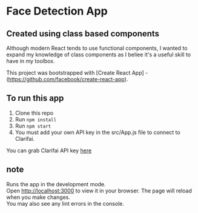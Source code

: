 # Face Detection App

## Created using class based components
Although modern React tends to use functional components, I wanted to expand my knowledge of class components as I beliee it's a useful skill to have in my toolbox.


This project was bootstrapped with [Create React App] - (https://github.com/facebook/create-react-app).

## To run this app

1. Clone this repo
2. Run `npm install`
3. Run `npm start`
4. You must add your own API key in the src/App.js file to connect to Clarifai.

You can grab Clarifai API key [here](https://www.clarifai.com/)




## note
Runs the app in the development mode.\
Open [http://localhost:3000](http://localhost:3000) to view it in your browser.
The page will reload when you make changes.\
You may also see any lint errors in the console.
